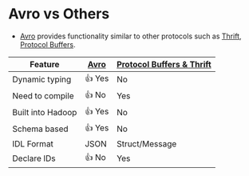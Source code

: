 # Avro vs Others
- [Avro](Avro.md) provides functionality similar to other protocols such as [Thrift](Thrift.md), [Protocol Buffers](ProtocolBuffers.md).

| Feature           | [Avro](Avro.md) | [Protocol Buffers & Thrift](ProtocolBuffers.md) |
|-------------------|-----------------|-------------------------------------------------|
| Dynamic typing    | :+1: Yes        | No                                              |
| Need to compile   | :+1: No         | Yes                                             |
| Built into Hadoop | :+1: Yes        | No                                              |
| Schema based      | :+1: Yes        | No                                              |
| IDL Format        | JSON            | Struct/Message                                  |
| Declare IDs       | :+1: No         | Yes                                             |
